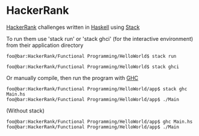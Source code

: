 # HackerRank
[HackerRank](https://www.hackerrank.com) challenges written in [Haskell](https://www.haskell.org) using [Stack](https://docs.haskellstack.org/en/stable/README)

To run them use 'stack run' or 'stack ghci' (for the interactive environment) from their application directory
```console
foo@bar:HackerRank/Functional Programming/HelloWorld$ stack run
```
```console
foo@bar:HackerRank/Functional Programming/HelloWorld$ stack ghci
```
Or manually compile, then run the program with [GHC](https://downloads.haskell.org/~ghc/latest/docs/html/users_guide/using.html)
```console
foo@bar:HackerRank/Functional Programming/HelloWorld/app$ stack ghc Main.hs
foo@bar:HackerRank/Functional Programming/HelloWorld/app$ ./Main
```
(Without stack)
```console
foo@bar:HackerRank/Functional Programming/HelloWorld/app$ ghc Main.hs
foo@bar:HackerRank/Functional Programming/HelloWorld/app$ ./Main
```

